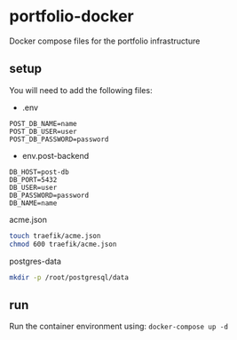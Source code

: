 # portfolio-docker
Docker compose files for the portfolio infrastructure

## setup
You will need to add the following files:
- .env
```env
POST_DB_NAME=name
POST_DB_USER=user
POST_DB_PASSWORD=password
```
- env.post-backend
```env
DB_HOST=post-db
DB_PORT=5432
DB_USER=user
DB_PASSWORD=password
DB_NAME=name
```
acme.json
```bash
touch traefik/acme.json
chmod 600 traefik/acme.json
```
postgres-data
```bash
mkdir -p /root/postgresql/data
```

## run
Run the container environment using:
`docker-compose up -d`